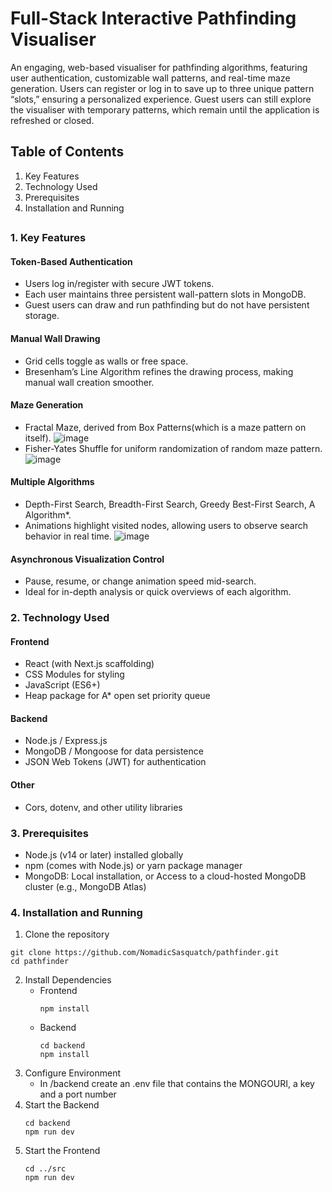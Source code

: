 # Full-Stack Interactive Pathfinding Visualiser


An engaging, web-based visualiser for pathfinding algorithms, featuring user authentication, customizable wall patterns, and real-time maze generation. Users can register or log in to save up to three unique pattern “slots,” ensuring a personalized experience. Guest users can still explore the visualiser with temporary patterns, which remain until the application is refreshed or closed.

## Table of Contents
1. Key Features
2. Technology Used
3. Prerequisites
4. Installation and Running
## 
### 1. Key Features
#### Token-Based Authentication
- Users log in/register with secure JWT tokens.
- Each user maintains three persistent wall-pattern slots in MongoDB.
- Guest users can draw and run pathfinding but do not have persistent storage.

#### Manual Wall Drawing
- Grid cells toggle as walls or free space.
- Bresenham’s Line Algorithm refines the drawing process, making manual wall creation smoother.

#### Maze Generation
- Fractal Maze, derived from Box Patterns(which is a maze pattern on itself).
![image](https://github.com/user-attachments/assets/553b7f6f-4d4a-4421-b996-85b27a5b6674)
- Fisher-Yates Shuffle for uniform randomization of random maze pattern.
![image](https://github.com/user-attachments/assets/28b2cd80-74f9-45fb-9a45-0d1b2f5b4128)



#### Multiple Algorithms
- Depth-First Search, Breadth-First Search, Greedy Best-First Search, A Algorithm*.
- Animations highlight visited nodes, allowing users to observe search behavior in real time.
![image](https://github.com/user-attachments/assets/2f9ce7cf-91e1-4316-97ff-77dcfecb9365)


#### Asynchronous Visualization Control
- Pause, resume, or change animation speed mid-search.
- Ideal for in-depth analysis or quick overviews of each algorithm.


### 2. Technology Used
#### Frontend
- React (with Next.js scaffolding)
- CSS Modules for styling
- JavaScript (ES6+)
- Heap package for A* open set priority queue

#### Backend
- Node.js / Express.js
- MongoDB / Mongoose for data persistence
- JSON Web Tokens (JWT) for authentication

#### Other
- Cors, dotenv, and other utility libraries


### 3. Prerequisites
- Node.js (v14 or later) installed globally
- npm (comes with Node.js) or yarn package manager
- MongoDB:
Local installation, or
Access to a cloud-hosted MongoDB cluster (e.g., MongoDB Atlas)


### 4. Installation and Running
1. Clone the repository
```
git clone https://github.com/NomadicSasquatch/pathfinder.git
cd pathfinder
```
2. Install Dependencies
   - Frontend
     ```
     npm install
     ```
   - Backend
     ```
     cd backend
     npm install
     ```
3. Configure Environment
   - In /backend create an .env file that contains the MONGOURI, a key and a port number
4. Start the Backend
   ```
   cd backend
   npm run dev
   ```
5. Start the Frontend
   ```
   cd ../src
   npm run dev
   ```
   
